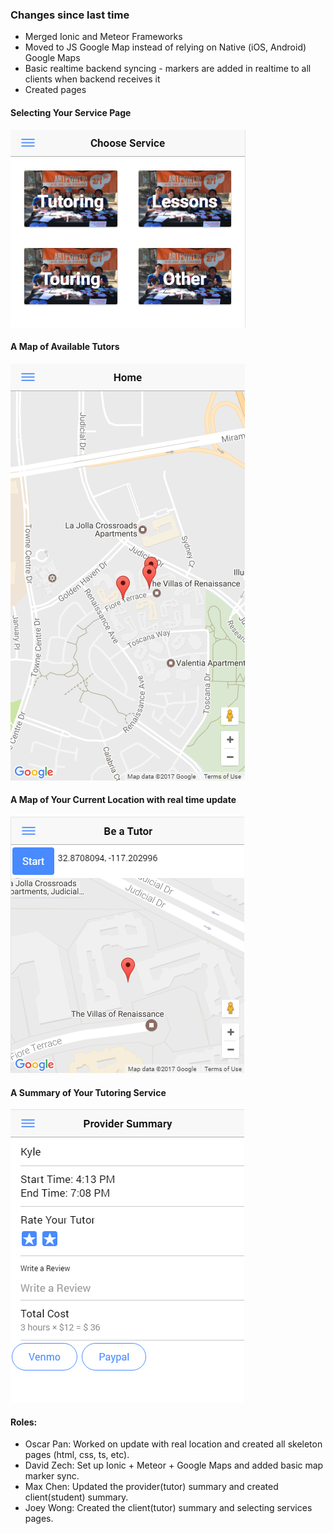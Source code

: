 ### Changes since last time

- Merged Ionic and Meteor Frameworks
- Moved to JS Google Map instead of relying on Native (iOS, Android) Google Maps
- Basic realtime backend syncing - markers are added in realtime to all clients when backend receives it
- Created pages

#### Selecting Your Service Page
![Screenshot1](images/service.png)
#### A Map of Available Tutors
![Screenshot2](images/tutormap.png)
#### A Map of Your Current Location with real time update
![Screenshot3](images/yourLocation.png)
#### A Summary of Your Tutoring Service
![Screenshot4](images/providerSummary.png)

#### Roles:
- Oscar Pan: Worked on update with real location and created all skeleton pages (html, css, ts, etc).
- David Zech: Set up Ionic + Meteor + Google Maps and added basic map marker sync.
- Max Chen: Updated the provider(tutor) summary and created client(student) summary.
- Joey Wong: Created the client(tutor) summary and selecting services pages.

